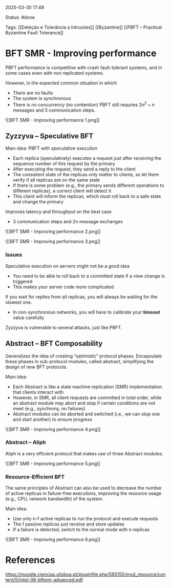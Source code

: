 2025-03-30 17:49

Status: #done 

Tags: [[Deteção e Tolerância a Intrusões]] [[Byzantine]] [[PBFT – Practical Byzantine Fault Tolerance]] 

# BFT SMR - Improving performance

PBFT performance is competitive with crash fault-tolerant systems, and in some cases even with non replicated systems.

However, in the expected common situation in which
- There are no faults
- The system is synchronous
- There is no concurrency (no contention)
PBFT still requires $2n^2 + n$ messages and 5 communication steps.

![[BFT SMR - Improving performance 1.png]]

## Zyzzyva – Speculative BFT

Main idea: PBFT with *speculative execution*
- Each replica (speculatively) executes a request just after receiving the sequence number of this request by the primary
- After executing the request, they send a reply to the client
- The consistent state of the replicas only matter to clients, so let them verify if all replicas are on the same state
- If there is some problem (e.g., the primary sends different operations to different replicas), a correct client will detect it
- This client will inform the replicas, which must roll back to a safe state and change the primary

Improves latency and throughput on the best case
- 3 communication steps and $2n$ message exchanges

![[BFT SMR - Improving performance 2.png]]

![[BFT SMR - Improving performance 3.png]]

### Issues

Speculative execution on servers might not be a good idea
- You need to be able to roll back to a committed state if a view change is triggered
- This makes your server code more complicated

If you wait for replies from all replicas, you will always be waiting for the slowest one.
- In non-synchronous networks, you will have to calibrate your **timeout** value carefully

Zyzzyva is vulnerable to several attacks, just like PBFT.

## Abstract – BFT Composability

Generalizes the idea of creating “optimistic” protocol phases.
Encapsulate these phases in sub-protocol modules, called abstract, simplifying the design of new BFT protocols.

Main idea:
- Each Abstract is like a state machine replication (SMR) implementation that clients interact with
- However, in SMR, all client requests are committed in total order, while an abstract module may abort and stop if certain conditions are not meet (e.g., synchrony, no failures)
- Abstract modules can be aborted and switched (i.e., we can stop one and start another) to ensure progress

![[BFT SMR - Improving performance 4.png]]

### Abstract – Aliph

Aliph is a very efficient protocol that makes use of three Abstract modules.

![[BFT SMR - Improving performance 5.png]]

### Resource-Efficient BFT

The same principles of Abstract can also be used to decrease the number of active replicas in failure-free executions, improving the resource usage (e.g., CPU, network bandwidth) of the system.

Main idea:
- Use only n-f active replicas to run the protocol and execute requests
- The f passive replicas just receive and store updates
- If a failure is detected, switch to the normal mode with n replicas

![[BFT SMR - Improving performance 6.png]]



# References

https://moodle.ciencias.ulisboa.pt/pluginfile.php/585155/mod_resource/content/5/intol-06-bftsmr-advanced.pdf